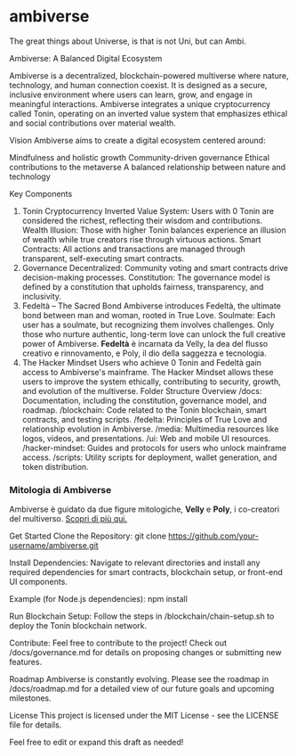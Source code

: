 # ambiverse
The great things about Universe, is that is not Uni, but can Ambi.

Ambiverse: A Balanced Digital Ecosystem

Ambiverse is a decentralized, blockchain-powered multiverse where nature, technology, and human connection coexist. It is designed as a secure, inclusive environment where users can learn, grow, and engage in meaningful interactions. Ambiverse integrates a unique cryptocurrency called Tonin, operating on an inverted value system that emphasizes ethical and social contributions over material wealth.

Vision
Ambiverse aims to create a digital ecosystem centered around:

Mindfulness and holistic growth
Community-driven governance
Ethical contributions to the metaverse
A balanced relationship between nature and technology

Key Components
1. Tonin Cryptocurrency
Inverted Value System: Users with 0 Tonin are considered the richest, reflecting their wisdom and contributions.
Wealth Illusion: Those with higher Tonin balances experience an illusion of wealth while true creators rise through virtuous actions.
Smart Contracts: All actions and transactions are managed through transparent, self-executing smart contracts.
2. Governance
Decentralized: Community voting and smart contracts drive decision-making processes.
Constitution: The governance model is defined by a constitution that upholds fairness, transparency, and inclusivity.
3. Fedeltà – The Sacred Bond
Ambiverse introduces Fedeltà, the ultimate bond between man and woman, rooted in True Love.
Soulmate: Each user has a soulmate, but recognizing them involves challenges. Only those who nurture authentic, long-term love can unlock the full creative power of Ambiverse.
**Fedeltà** è incarnata da Velly, la dea del flusso creativo e rinnovamento, e Poly, il dio della saggezza e tecnologia.
4. The Hacker Mindset
Users who achieve 0 Tonin and Fedeltà gain access to Ambiverse's mainframe.
The Hacker Mindset allows these users to improve the system ethically, contributing to security, growth, and evolution of the multiverse.
Folder Structure Overview
/docs: Documentation, including the constitution, governance model, and roadmap.
/blockchain: Code related to the Tonin blockchain, smart contracts, and testing scripts.
/fedelta: Principles of True Love and relationship evolution in Ambiverse.
/media: Multimedia resources like logos, videos, and presentations.
/ui: Web and mobile UI resources.
/hacker-mindset: Guides and protocols for users who unlock mainframe access.
/scripts: Utility scripts for deployment, wallet generation, and token distribution.

### Mitologia di Ambiverse
Ambiverse è guidato da due figure mitologiche, **Velly** e **Poly**, i co-creatori del multiverso. [Scopri di più qui.](./docs/mythology/velly_poly_mythology.md)


Get Started
Clone the Repository:
git clone https://github.com/your-username/ambiverse.git

Install Dependencies:
Navigate to relevant directories and install any required dependencies for smart contracts, blockchain setup, or front-end UI components.

Example (for Node.js dependencies):
npm install

Run Blockchain Setup:
Follow the steps in /blockchain/chain-setup.sh to deploy the Tonin blockchain network.

Contribute:
Feel free to contribute to the project! Check out /docs/governance.md for details on proposing changes or submitting new features.

Roadmap
Ambiverse is constantly evolving. Please see the roadmap in /docs/roadmap.md for a detailed view of our future goals and upcoming milestones.

License
This project is licensed under the MIT License - see the LICENSE file for details.

Feel free to edit or expand this draft as needed!
